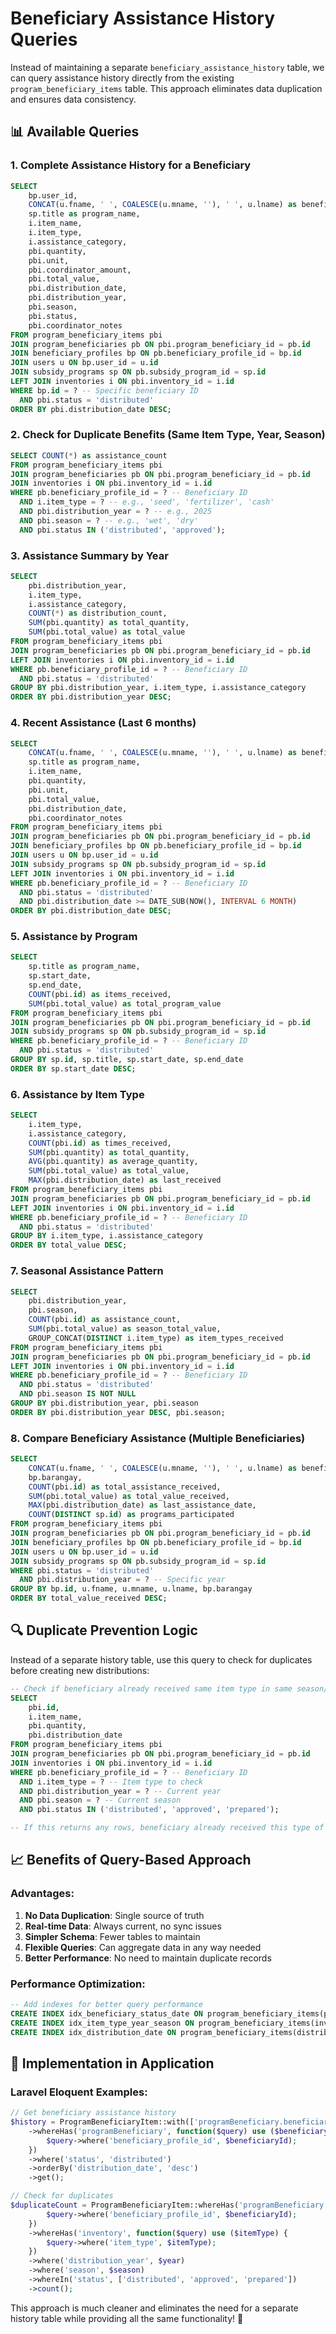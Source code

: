 # Beneficiary Assistance History Queries

Instead of maintaining a separate `beneficiary_assistance_history` table, we can query assistance history directly from the existing `program_beneficiary_items` table. This approach eliminates data duplication and ensures data consistency.

## 📊 **Available Queries**

### **1. Complete Assistance History for a Beneficiary**

```sql
SELECT 
    bp.user_id,
    CONCAT(u.fname, ' ', COALESCE(u.mname, ''), ' ', u.lname) as beneficiary_name,
    sp.title as program_name,
    i.item_name,
    i.item_type,
    i.assistance_category,
    pbi.quantity,
    pbi.unit,
    pbi.coordinator_amount,
    pbi.total_value,
    pbi.distribution_date,
    pbi.distribution_year,
    pbi.season,
    pbi.status,
    pbi.coordinator_notes
FROM program_beneficiary_items pbi
JOIN program_beneficiaries pb ON pbi.program_beneficiary_id = pb.id
JOIN beneficiary_profiles bp ON pb.beneficiary_profile_id = bp.id
JOIN users u ON bp.user_id = u.id
JOIN subsidy_programs sp ON pb.subsidy_program_id = sp.id
LEFT JOIN inventories i ON pbi.inventory_id = i.id
WHERE bp.id = ? -- Specific beneficiary ID
  AND pbi.status = 'distributed'
ORDER BY pbi.distribution_date DESC;
```

### **2. Check for Duplicate Benefits (Same Item Type, Year, Season)**

```sql
SELECT COUNT(*) as assistance_count
FROM program_beneficiary_items pbi
JOIN program_beneficiaries pb ON pbi.program_beneficiary_id = pb.id
JOIN inventories i ON pbi.inventory_id = i.id
WHERE pb.beneficiary_profile_id = ? -- Beneficiary ID
  AND i.item_type = ? -- e.g., 'seed', 'fertilizer', 'cash'
  AND pbi.distribution_year = ? -- e.g., 2025
  AND pbi.season = ? -- e.g., 'wet', 'dry'
  AND pbi.status IN ('distributed', 'approved');
```

### **3. Assistance Summary by Year**

```sql
SELECT 
    pbi.distribution_year,
    i.item_type,
    i.assistance_category,
    COUNT(*) as distribution_count,
    SUM(pbi.quantity) as total_quantity,
    SUM(pbi.total_value) as total_value
FROM program_beneficiary_items pbi
JOIN program_beneficiaries pb ON pbi.program_beneficiary_id = pb.id
LEFT JOIN inventories i ON pbi.inventory_id = i.id
WHERE pb.beneficiary_profile_id = ? -- Beneficiary ID
  AND pbi.status = 'distributed'
GROUP BY pbi.distribution_year, i.item_type, i.assistance_category
ORDER BY pbi.distribution_year DESC;
```

### **4. Recent Assistance (Last 6 months)**

```sql
SELECT 
    CONCAT(u.fname, ' ', COALESCE(u.mname, ''), ' ', u.lname) as beneficiary_name,
    sp.title as program_name,
    i.item_name,
    pbi.quantity,
    pbi.unit,
    pbi.total_value,
    pbi.distribution_date,
    pbi.coordinator_notes
FROM program_beneficiary_items pbi
JOIN program_beneficiaries pb ON pbi.program_beneficiary_id = pb.id
JOIN beneficiary_profiles bp ON pb.beneficiary_profile_id = bp.id
JOIN users u ON bp.user_id = u.id
JOIN subsidy_programs sp ON pb.subsidy_program_id = sp.id
LEFT JOIN inventories i ON pbi.inventory_id = i.id
WHERE pb.beneficiary_profile_id = ? -- Beneficiary ID
  AND pbi.status = 'distributed'
  AND pbi.distribution_date >= DATE_SUB(NOW(), INTERVAL 6 MONTH)
ORDER BY pbi.distribution_date DESC;
```

### **5. Assistance by Program**

```sql
SELECT 
    sp.title as program_name,
    sp.start_date,
    sp.end_date,
    COUNT(pbi.id) as items_received,
    SUM(pbi.total_value) as total_program_value
FROM program_beneficiary_items pbi
JOIN program_beneficiaries pb ON pbi.program_beneficiary_id = pb.id
JOIN subsidy_programs sp ON pb.subsidy_program_id = sp.id
WHERE pb.beneficiary_profile_id = ? -- Beneficiary ID
  AND pbi.status = 'distributed'
GROUP BY sp.id, sp.title, sp.start_date, sp.end_date
ORDER BY sp.start_date DESC;
```

### **6. Assistance by Item Type**

```sql
SELECT 
    i.item_type,
    i.assistance_category,
    COUNT(pbi.id) as times_received,
    SUM(pbi.quantity) as total_quantity,
    AVG(pbi.quantity) as average_quantity,
    SUM(pbi.total_value) as total_value,
    MAX(pbi.distribution_date) as last_received
FROM program_beneficiary_items pbi
JOIN program_beneficiaries pb ON pbi.program_beneficiary_id = pb.id
LEFT JOIN inventories i ON pbi.inventory_id = i.id
WHERE pb.beneficiary_profile_id = ? -- Beneficiary ID
  AND pbi.status = 'distributed'
GROUP BY i.item_type, i.assistance_category
ORDER BY total_value DESC;
```

### **7. Seasonal Assistance Pattern**

```sql
SELECT 
    pbi.distribution_year,
    pbi.season,
    COUNT(pbi.id) as assistance_count,
    SUM(pbi.total_value) as season_total_value,
    GROUP_CONCAT(DISTINCT i.item_type) as item_types_received
FROM program_beneficiary_items pbi
JOIN program_beneficiaries pb ON pbi.program_beneficiary_id = pb.id
LEFT JOIN inventories i ON pbi.inventory_id = i.id
WHERE pb.beneficiary_profile_id = ? -- Beneficiary ID
  AND pbi.status = 'distributed'
  AND pbi.season IS NOT NULL
GROUP BY pbi.distribution_year, pbi.season
ORDER BY pbi.distribution_year DESC, pbi.season;
```

### **8. Compare Beneficiary Assistance (Multiple Beneficiaries)**

```sql
SELECT 
    CONCAT(u.fname, ' ', COALESCE(u.mname, ''), ' ', u.lname) as beneficiary_name,
    bp.barangay,
    COUNT(pbi.id) as total_assistance_received,
    SUM(pbi.total_value) as total_value_received,
    MAX(pbi.distribution_date) as last_assistance_date,
    COUNT(DISTINCT sp.id) as programs_participated
FROM program_beneficiary_items pbi
JOIN program_beneficiaries pb ON pbi.program_beneficiary_id = pb.id
JOIN beneficiary_profiles bp ON pb.beneficiary_profile_id = bp.id
JOIN users u ON bp.user_id = u.id
JOIN subsidy_programs sp ON pb.subsidy_program_id = sp.id
WHERE pbi.status = 'distributed'
  AND pbi.distribution_year = ? -- Specific year
GROUP BY bp.id, u.fname, u.mname, u.lname, bp.barangay
ORDER BY total_value_received DESC;
```

## 🔍 **Duplicate Prevention Logic**

Instead of a separate history table, use this query to check for duplicates before creating new distributions:

```sql
-- Check if beneficiary already received same item type in same season/year
SELECT 
    pbi.id,
    i.item_name,
    pbi.quantity,
    pbi.distribution_date
FROM program_beneficiary_items pbi
JOIN program_beneficiaries pb ON pbi.program_beneficiary_id = pb.id
JOIN inventories i ON pbi.inventory_id = i.id
WHERE pb.beneficiary_profile_id = ? -- Beneficiary ID
  AND i.item_type = ? -- Item type to check
  AND pbi.distribution_year = ? -- Current year
  AND pbi.season = ? -- Current season
  AND pbi.status IN ('distributed', 'approved', 'prepared');

-- If this returns any rows, beneficiary already received this type of assistance
```

## 📈 **Benefits of Query-Based Approach**

### **Advantages:**
1. **No Data Duplication**: Single source of truth
2. **Real-time Data**: Always current, no sync issues
3. **Simpler Schema**: Fewer tables to maintain
4. **Flexible Queries**: Can aggregate data in any way needed
5. **Better Performance**: No need to maintain duplicate records

### **Performance Optimization:**
```sql
-- Add indexes for better query performance
CREATE INDEX idx_beneficiary_status_date ON program_beneficiary_items(program_beneficiary_id, status, distribution_date);
CREATE INDEX idx_item_type_year_season ON program_beneficiary_items(inventory_id, distribution_year, season);
CREATE INDEX idx_distribution_date ON program_beneficiary_items(distribution_date);
```

## 🚀 **Implementation in Application**

### **Laravel Eloquent Examples:**

```php
// Get beneficiary assistance history
$history = ProgramBeneficiaryItem::with(['programBeneficiary.beneficiaryProfile.user', 'programBeneficiary.subsidyProgram', 'inventory'])
    ->whereHas('programBeneficiary', function($query) use ($beneficiaryId) {
        $query->where('beneficiary_profile_id', $beneficiaryId);
    })
    ->where('status', 'distributed')
    ->orderBy('distribution_date', 'desc')
    ->get();

// Check for duplicates
$duplicateCount = ProgramBeneficiaryItem::whereHas('programBeneficiary', function($query) use ($beneficiaryId) {
        $query->where('beneficiary_profile_id', $beneficiaryId);
    })
    ->whereHas('inventory', function($query) use ($itemType) {
        $query->where('item_type', $itemType);
    })
    ->where('distribution_year', $year)
    ->where('season', $season)
    ->whereIn('status', ['distributed', 'approved', 'prepared'])
    ->count();
```

This approach is much cleaner and eliminates the need for a separate history table while providing all the same functionality! 🎯